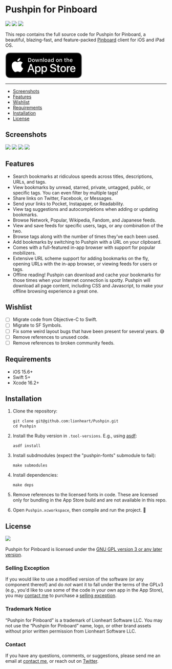 # Pushpin for Pinboard

<img src="https://img.shields.io/badge/license-GPLv3-blue"/> <img src="https://img.shields.io/github/v/tag/lionheart/pushpin"/> <img src="https://img.shields.io/github/languages/top/lionheart/pushpin" />

This repo contains the full source code for Pushpin for Pinboard, a beautiful, blazing-fast, and feature-packed [Pinboard](https://pinboard.in) client for iOS and iPad OS.

<a href="https://apps.apple.com/us/app/pushpin-for-pinboard/id548052590"><img src="https://raw.githubusercontent.com/lionheart/Pushpin/refs/heads/main/Assets/black.svg" /></a>

---

- [Screenshots](#screenshots)
- [Features](#features)
- [Wishlist](#wishlist)
- [Requirements](#requirements)
- [Installation](#installation)
- [License](#license)

## Screenshots

<img width="200px" src="https://2017.lionheartsw.com/static/images/pushpin-1.png" /> <img width="200px" src="https://2017.lionheartsw.com/static/images/pushpin-2.png" /> <img width="200px" src="https://2017.lionheartsw.com/static/images/pushpin-3.png" /> <img width="200px" src="https://2017.lionheartsw.com/static/images/pushpin-4.png" />

## Features

* Search bookmarks at ridiculous speeds across titles, descriptions, URLs, and tags.
* View bookmarks by unread, starred, private, untagged, public, or specific tags. You can even filter by multiple tags!
* Share links on Twitter, Facebook, or Messages.
* Send your links to Pocket, Instapaper, or Readability.
* View tag suggestions and autocompletions when adding or updating bookmarks.
* Browse Network, Popular, Wikipedia, Fandom, and Japanese feeds.
* View and save feeds for specific users, tags, or any combination of the two.
* Browse tags along with the number of times they've each been used.
* Add bookmarks by switching to Pushpin with a URL on your clipboard.
* Comes with a full-featured in-app browser with support for popular mobilizers.
* Extensive URL scheme support for adding bookmarks on the fly, opening URLs with the in-app browser, or viewing feeds for users or tags.
* Offline reading! Pushpin can download and cache your bookmarks for those times when your Internet connection is spotty. Pushpin will download all page content, including CSS and Javascript, to make your offline browsing experience a great one.

## Wishlist

* [ ] Migrate code from Objective-C to Swift.
* [ ] Migrate to SF Symbols.
* [ ] Fix some weird layout bugs that have been present for several years. :sweat_smile:
* [ ] Remove references to unused code.
* [ ] Remove references to broken community feeds.

## Requirements

- iOS 15.6+
- Swift 5+
- Xcode 16.2+

## Installation

1. Clone the repository:

       git clone git@github.com:lionheart/Pushpin.git
       cd Pushpin

2. Install the Ruby version in `.tool-versions`. E.g., using [asdf](https://asdf-vm.com):

       asdf install

3. Install subdmodules (expect the "pushpin-fonts" submodule to fail):

       make submodules

3. Install dependencies:

       make deps

4. Remove references to the licensed fonts in code. These are licensed only for bundling in the App Store build and are not available in this repo.

5. Open `Pushpin.xcworkspace`, then compile and run the project. :tada:

## License

<img src="https://www.gnu.org/graphics/gplv3-127x51.png" />

Pushpin for Pinboard is licensed under the [GNU GPL version 3 or any later version](https://www.gnu.org/licenses/gpl-3.0.html).

### Selling Exception

If you would like to use a modified version of the software (or any component thereof) and do _not_ want it to fall under the terms of the GPLv3 (e.g., you'd like to use some of the code in your own app in the App Store), you may [contact me](mailto:dan@lionheartsw.com) to purchase a [selling exception](https://www.gnu.org/philosophy/selling-exceptions).

### Trademark Notice
“Pushpin for Pinboard” is a trademark of Lionheart Software LLC. You may not use the “Pushpin for Pinboard” name, logo, or other brand assets without prior written permission from Lionheart Software LLC.

### Contact

If you have any questions, comments, or suggestions, please send me an email at [contact me](mailto:dan@lionheartsw.com), or reach out on [Twitter](https://twitter.com/dwlz).
